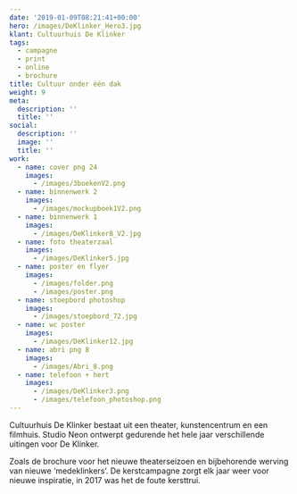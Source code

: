 ```yaml
---
date: '2019-01-09T08:21:41+00:00'
hero: /images/DeKlinker_Hero3.jpg
klant: Cultuurhuis De Klinker
tags:
  - campagne
  - print
  - online
  - brochure
title: Cultuur onder één dak
weight: 9
meta:
  description: ''
  title: ''
social:
  description: ''
  image: ''
  title: ''
work:
  - name: cover png 24
    images:
      - /images/3boekenV2.png
  - name: binnenwerk 2
    images:
      - /images/mockupboek1V2.png
  - name: binnenwerk 1
    images:
      - /images/DeKlinker8_V2.jpg
  - name: foto theaterzaal
    images:
      - /images/DeKlinker5.jpg
  - name: poster en flyer
    images:
      - /images/folder.png
      - /images/poster.png
  - name: stoepbord photoshop
    images:
      - /images/stoepbord_72.jpg
  - name: wc poster
    images:
      - /images/DeKlinker12.jpg
  - name: abri png 8
    images:
      - /images/Abri_8.png
  - name: telefoon + hert
    images:
      - /images/DeKlinker3.png
      - /images/telefoon_photoshop.png
---
```

Cultuurhuis De Klinker bestaat uit een theater, kunstencentrum en een filmhuis. Studio Neon ontwerpt gedurende het hele jaar verschillende uitingen voor De Klinker.

Zoals de brochure voor het nieuwe theaterseizoen en bijbehorende werving van nieuwe ‘medeklinkers’. De kerstcampagne zorgt elk jaar weer voor nieuwe inspiratie, in 2017 was het de foute kersttrui.